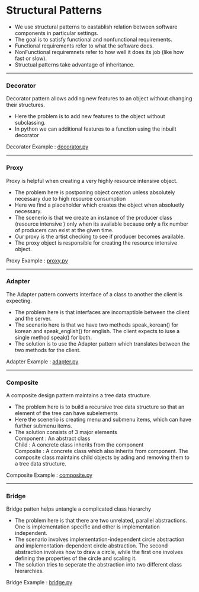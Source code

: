 # Structural Patterns

* We use structural patterns to eastablish relation between software components in particular settings.
* The goal is to satisfy functional and nonfunctional requirements.
* Functional requirements refer to what the software does.
* NonFunctional requiremnets refer to how well it does its job (like how fast or slow).
* Structual patterns take advantage of inheritance.

***

### Decorator
Decorator pattern allows adding new features to an object without changing their structures.
* Here the problem is to add new features to the object without subclassing.
* In python we can additional features to a function using the inbuilt decorator

Decorator Example : [decorator.py](https://github.com/pyGuru123/Python-design-Patterns/blob/main/Structural%20Pattern/decorator.py)

***

### Proxy
Proxy is helpful when creating a very highly resource intensive object.
* The problem here is postponing object creation unless absolutely necessary due to high resource consumption
* Here we find a placeholder which creates the object when absoluetly necessary.
* The scenerio is that we create an instance of the producer class (resource intensive ) only when its available because only a fix number of producers can exist at the given time.
* Our proxy is the artist checking to see if producer becomes available.
* The proxy object is responsible for creating the resource intensive object.

Proxy Example : [proxy.py](https://github.com/pyGuru123/Python-design-Patterns/blob/main/Structural%20Pattern/proxy.py)

***

### Adapter
The Adapter pattern converts interface of a class to another the client is expecting.
* The problem here is that interfaces are incomaptible between the client and the server.
* The scenario here is that we have two methods speak_korean() for korean and speak_english() for english. The client expects to iuse a single method speak() for both.
* The solution is to use the Adapter pattern which translates between the two methods for the client.

Adapter Example : [adapter.py](https://github.com/pyGuru123/Python-design-Patterns/blob/main/Structural%20Pattern/adapter.py)

***

### Composite
A composite design pattern maintains a tree data structure.
* The problem here is to build a recursive tree data structure so that an element of the tree can have subelements
* Here the scenerio is creating menu and submenu items, which can have further submenu items.
* The solution consists of 3 major elements\
	Component : An abstract class\
	Child : A concrete class inherits from the component\
	Composite : A concrete class which also inherits from component. The composite class maintains child objects by ading and removing them to a tree data structure.

Composite Example : [composite.py](https://github.com/pyGuru123/Python-design-Patterns/blob/main/Structural%20Pattern/composite.py)

***

### Bridge
Bridge patten helps untangle a complicated class hierarchy
* The problem here is that there are two unrelated, parallel abstractions. One is implementation specific and other is implementation independent.
* The scenario involves implementation-independent circle abstraction and implementation-dependent circle abstraction. The second abstraction involves how to draw a circle, while the first one involves defining the properties of the circle and scaling it.
* The solution tries to seperate the abstraction into two different class hierarchies.

Bridge Example : [bridge.py](https://github.com/pyGuru123/Python-design-Patterns/blob/main/Structural%20Pattern/bridge.py)